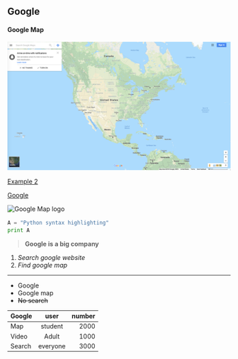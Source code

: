 ## Google

#### Google Map

![Google map](https://github.com/cnhuijiang/Example-1/blob/master/Screen%20Shot%202018-06-14%20at%2010.44.44%20AM.png)

[Example 2](https://github.com/cnhuijiang/Example-1/blob/master/Example-2)

[Google](https://www.google.com)

![Google Map logo](https://encrypted-tbn0.gstatic.com/images?q=tbn:ANd9GcQVMeNOV8xfxYQ6DxnOsVvNH7UfEuNxHVOvThiFiDkHFdYkRtcKVw)

```python
A = "Python syntax highlighting"
print A
```

> **Google is a big company**

1. *Search google website*
2. *Find google map*
***
* Google
* Google map
* ~~No search~~

| Google        | user           | number  |
| ------------- |:-------------: | -----:  |
| Map           | student        |  2000   |
| Video         | Adult          |  1000   |
| Search        | everyone       |  3000   |
